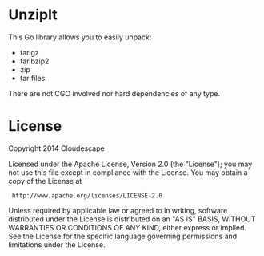# UnzipIt
This Go library allows you to easily unpack:

* tar.gz
* tar.bzip2
* zip 
* tar files.

There are not CGO involved nor hard dependencies of any type.

# License
Copyright 2014 Cloudescape

  Licensed under the Apache License, Version 2.0 (the "License");
  you may not use this file except in compliance with the License.
  You may obtain a copy of the License at

     http://www.apache.org/licenses/LICENSE-2.0

  Unless required by applicable law or agreed to in writing, software
  distributed under the License is distributed on an "AS IS" BASIS,
  WITHOUT WARRANTIES OR CONDITIONS OF ANY KIND, either express or implied.
  See the License for the specific language governing permissions and
  limitations under the License.
